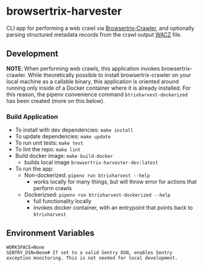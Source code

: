 # browsertrix-harvester

CLI app for performing a web crawl via [Browsertrix-Crawler](https://github.com/webrecorder/browsertrix-crawler), and optionally parsing structured metadata records from the crawl output [WACZ](https://replayweb.page/docs/wacz-format) file.

## Development

**NOTE**: When performing web crawls, this application invokes browsertrix-crawler.  While theoretically possible to install browsertrix-crawler on your local machine as a callable binary, this application is oriented around running only inside of a Docker container where it is already installed.  For this reason, the pipenv convenience command `btrixharvest-dockerized` has been created (more on this below).

### Build Application

- To install with dev dependencies: `make install`
- To update dependencies: `make update`
- To run unit tests: `make test`
- To lint the repo: `make lint`
- Build docker image: `make build-docker`
  - builds local image `browsertrix-harvester-dev:latest`
- To run the app:
  - Non-dockerized: `pipenv run btrixharvest --help`
    - works locally for many things, but will throw error for actions that perform crawls
  - Dockerizsed: `pipenv run btrixharvest-dockerized --help`
    - full functionality locally
    - invokes docker container, with an entrypoint that points back to `btrixharvest` 

## Environment Variables

```dotenv
WORKSPACE=None
SENTRY_DSN=None# If set to a valid Sentry DSN, enables Sentry exception monitoring. This is not needed for local development.
```

